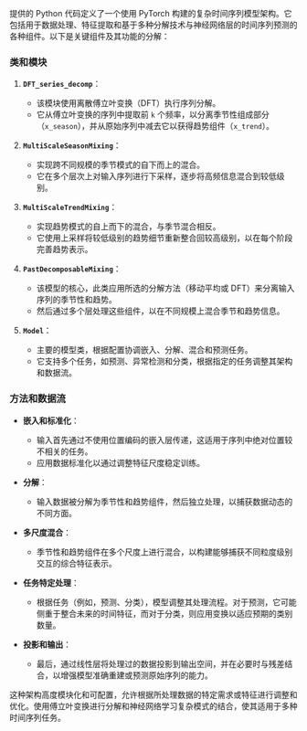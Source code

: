 提供的 Python 代码定义了一个使用 PyTorch 构建的复杂时间序列模型架构。它包括用于数据处理、特征提取和基于多种分解技术与神经网络层的时间序列预测的各种组件。以下是关键组件及其功能的分解：

### 类和模块

1. **`DFT_series_decomp`**：
   - 该模块使用离散傅立叶变换（DFT）执行序列分解。
   - 它从傅立叶变换的序列中提取前 `k` 个频率，以分离季节性组成部分（`x_season`），并从原始序列中减去它以获得趋势组件（`x_trend`）。

2. **`MultiScaleSeasonMixing`**：
   - 实现跨不同规模的季节模式的自下而上的混合。
   - 它在多个层次上对输入序列进行下采样，逐步将高频信息混合到较低级别。

3. **`MultiScaleTrendMixing`**：
   - 实现趋势模式的自上而下的混合，与季节混合相反。
   - 它使用上采样将较低级别的趋势细节重新整合回较高级别，以在每个阶段完善趋势表示。

4. **`PastDecomposableMixing`**：
   - 该模型的核心，此类应用所选的分解方法（移动平均或 DFT）来分离输入序列的季节性和趋势。
   - 然后通过多个层处理这些组件，以在不同规模上混合季节和趋势信息。

5. **`Model`**：
   - 主要的模型类，根据配置协调嵌入、分解、混合和预测任务。
   - 它支持多个任务，如预测、异常检测和分类，根据指定的任务调整其架构和数据流。

### 方法和数据流

- **嵌入和标准化**：
  - 输入首先通过不使用位置编码的嵌入层传递，这适用于序列中绝对位置较不相关的任务。
  - 应用数据标准化以通过调整特征尺度稳定训练。

- **分解**：
  - 输入数据被分解为季节性和趋势组件，然后独立处理，以捕获数据动态的不同方面。

- **多尺度混合**：
  - 季节性和趋势组件在多个尺度上进行混合，以构建能够捕获不同粒度级别交互的综合特征表示。

- **任务特定处理**：
  - 根据任务（例如，预测、分类），模型调整其处理流程。对于预测，它可能侧重于整合未来的时间特征，而对于分类，则应用变换以适应预期的类别数量。

- **投影和输出**：
  - 最后，通过线性层将处理过的数据投影到输出空间，并在必要时与残差结合，以增强模型准确重建或预测原始序列的能力。

这种架构高度模块化和可配置，允许根据所处理数据的特定需求或特征进行调整和优化。使用傅立叶变换进行分解和神经网络学习复杂模式的结合，使其适用于多种时间序列任务。
